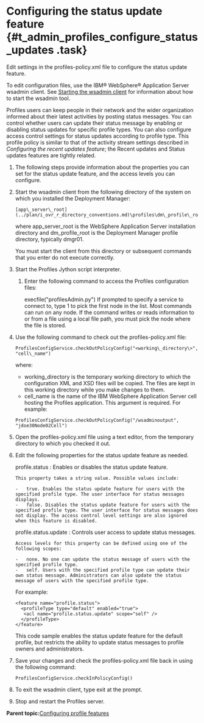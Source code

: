 # Configuring the status update feature {#t_admin_profiles_configure_status_updates .task}

Edit settings in the profiles-policy.xml file to configure the status update feature.

To edit configuration files, use the IBM® WebSphere® Application Server wsadmin client. See [Starting the wsadmin client](t_admin_wsadmin_starting.md) for information about how to start the wsadmin tool.

Profiles users can keep people in their network and the wider organization informed about their latest activities by posting status messages. You can control whether users can update their status message by enabling or disabling status updates for specific profile types. You can also configure access control settings for status updates according to profile type. This profile policy is similar to that of the activity stream settings described in *Configuring the recent updates feature*; the Recent updates and Status updates features are tightly related.

1.  The following steps provide information about the properties you can set for the status update feature, and the access levels you can configure.
2.  Start the wsadmin client from the following directory of the system on which you installed the Deployment Manager:

    ```
    [app\_server\_root](../plan/i_ovr_r_directory_conventions.md)\profiles\dm\_profile\_root\bin
    ```

    where app\_server\_root is the WebSphere Application Server installation directory and dm\_profile\_root is the Deployment Manager profile directory, typically dmgr01.

    You must start the client from this directory or subsequent commands that you enter do not execute correctly.

3.  Start the Profiles Jython script interpreter.

    1.  Enter the following command to access the Profiles configuration files:

        execfile\("profilesAdmin.py"\) If prompted to specify a service to connect to, type 1 to pick the first node in the list. Most commands can run on any node. If the command writes or reads information to or from a file using a local file path, you must pick the node where the file is stored.

4.  Use the following command to check out the profiles-policy.xml file:

    ```
    ProfilesConfigService.checkOutPolicyConfig("<working\_directory\>", "cell\_name")
    ```

    where:

    -   working\_directory is the temporary working directory to which the configuration XML and XSD files will be copied. The files are kept in this working directory while you make changes to them.
    -   cell\_name is the name of the IBM WebSphere Application Server cell hosting the Profiles application. This argument is required.
    For example:

    ```
    ProfilesConfigService.checkOutPolicyConfig("/wsadminoutput", "jdoe30Node02Cell")
    ```

5.  Open the profiles-policy.xml file using a text editor, from the temporary directory to which you checked it out.

6.  Edit the following properties for the status update feature as needed.

    profile.status
    :   Enables or disables the status update feature.

        This property takes a string value. Possible values include:

        -   true. Enables the status update feature for users with the specified profile type. The user interface for status messages displays.
        -   false. Disables the status update feature for users with the specified profile type. The user interface for status messages does not display. The access control level settings are also ignored when this feature is disabled.
    profile.status.update
    :   Controls user access to update status messages.

        Access levels for this property can be defined using one of the following scopes:

        -   none. No one can update the status message of users with the specified profile type.
        -   self. Users with the specified profile type can update their own status message. Administrators can also update the status message of users with the specified profile type.
    For example:

    ```
    <feature name="profile.status">
      <profileType type="default" enabled="true">
       <acl name="profile.status.update" scope="self" /> 
      </profileType>
    </feature>
    ```

    This code sample enables the status update feature for the default profile, but restricts the ability to update status messages to profile owners and administrators.

7.  Save your changes and check the profiles-policy.xml file back in using the following command:

    ```
    ProfilesConfigService.checkInPolicyConfig()
    ```

8.  To exit the wsadmin client, type exit at the prompt.

9.  Stop and restart the Profiles server.


**Parent topic:**[Configuring profile features](../admin/c_admin_profiles_configurable_features.md)

